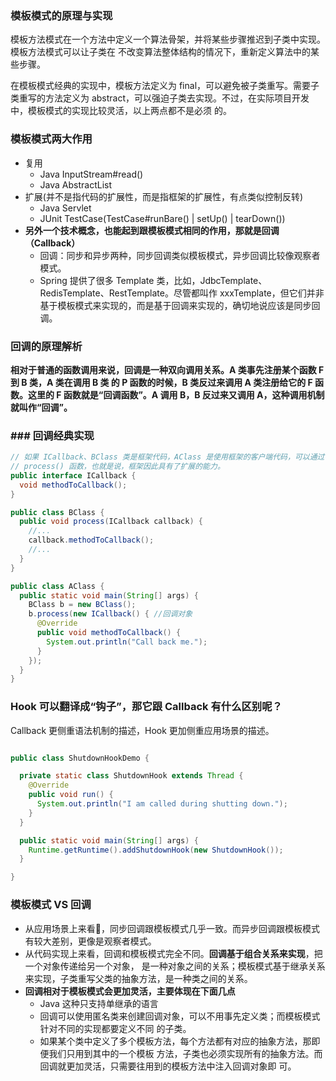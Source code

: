 ### 模板模式的原理与实现
模板方法模式在一个方法中定义一个算法骨架，并将某些步骤推迟到子类中实现。模板方法模式可以让子类在
不改变算法整体结构的情况下，重新定义算法中的某些步骤。

在模板模式经典的实现中，模板方法定义为 final，可以避免被子类重写。需要子类重写的方法定义为
 abstract，可以强迫子类去实现。不过，在实际项目开发中，模板模式的实现比较灵活，以上两点都不是必须
 的。

### 模板模式两大作用
- 复用
    - Java InputStream#read()
    - Java AbstractList
- 扩展(并不是指代码的扩展性，而是指框架的扩展性，有点类似控制反转)
    - Java Servlet
    - JUnit TestCase(TestCase#runBare() | setUp() | tearDown())
- **另外一个技术概念，也能起到跟模板模式相同的作用，那就是回调（Callback）**
    - 回调：同步和异步两种，同步回调类似模板模式，异步回调比较像观察者模式。
    - Spring 提供了很多 Template 类，比如，JdbcTemplate、RedisTemplate、RestTemplate。尽管都叫作
     xxxTemplate，但它们并非基于模板模式来实现的，而是基于回调来实现的，确切地说应该是同步回调。
    
### 回调的原理解析
**相对于普通的函数调用来说，回调是一种双向调用关系。A 类事先注册某个函数 F 到 B 类，A 类在调用 B 类
的 P 函数的时候，B 类反过来调用 A 类注册给它的 F 函数。这里的 F 函数就是“回调函数”。A 调用 B，B 
反过来又调用 A，这种调用机制就叫作“回调”。**

### ### 回调经典实现
```java
// 如果 ICallback、BClass 类是框架代码，AClass 是使用框架的客户端代码，可以通过 ICallback 定制
// process() 函数，也就是说，框架因此具有了扩展的能力。
public interface ICallback {
  void methodToCallback();
}

public class BClass {
  public void process(ICallback callback) {
    //...
    callback.methodToCallback();
    //...
  }
}

public class AClass {
  public static void main(String[] args) {
    BClass b = new BClass();
    b.process(new ICallback() { //回调对象
      @Override
      public void methodToCallback() {
        System.out.println("Call back me.");
      }
    });
  }
}
```

### Hook 可以翻译成“钩子”，那它跟 Callback 有什么区别呢？
Callback 更侧重语法机制的描述，Hook 更加侧重应用场景的描述。
```java

public class ShutdownHookDemo {

  private static class ShutdownHook extends Thread {
    @Override
    public void run() {
      System.out.println("I am called during shutting down.");
    }
  }

  public static void main(String[] args) {
    Runtime.getRuntime().addShutdownHook(new ShutdownHook());
  }

}
```

### 模板模式 VS 回调
- 从应用场景上来看，同步回调跟模板模式几乎一致。而异步回调跟模板模式有较大差别，更像是观察者模式。
- 从代码实现上来看，回调和模板模式完全不同。**回调基于组合关系来实现**，把一个对象传递给另一个对象，
是一种对象之间的关系；模板模式基于继承关系来实现，子类重写父类的抽象方法，是一种类之间的关系。
- **回调相对于模板模式会更加灵活，主要体现在下面几点**
    - Java 这种只支持单继承的语言
    - 回调可以使用匿名类来创建回调对象，可以不用事先定义类；而模板模式针对不同的实现都要定义不同
    的子类。
    - 如果某个类中定义了多个模板方法，每个方法都有对应的抽象方法，那即便我们只用到其中的一个模板
    方法，子类也必须实现所有的抽象方法。而回调就更加灵活，只需要往用到的模板方法中注入回调对象即
    可。



























